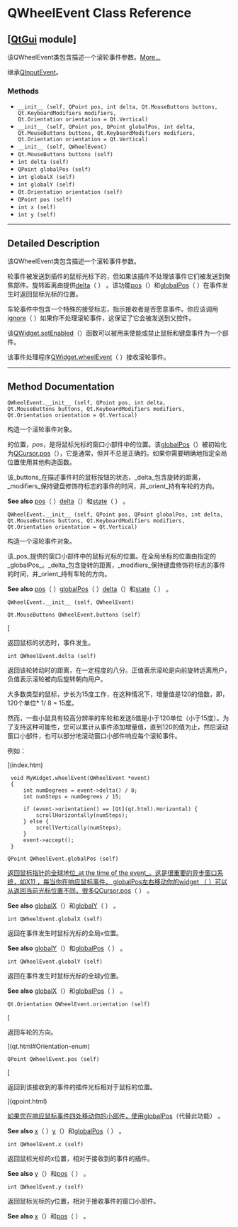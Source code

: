 # QWheelEvent Class Reference

## [[QtGui](index.htm) module]

该QWheelEvent类包含描述一个滚轮事件参数。[More...](#details)

继承[QInputEvent](qinputevent.html)。

### Methods

*   `__init__ (self, QPoint pos, int delta, Qt.MouseButtons buttons, Qt.KeyboardModifiers modifiers, Qt.Orientation orientation = Qt.Vertical)`
*   `__init__ (self, QPoint pos, QPoint globalPos, int delta, Qt.MouseButtons buttons, Qt.KeyboardModifiers modifiers, Qt.Orientation orientation = Qt.Vertical)`
*   `__init__ (self, QWheelEvent)`
*   `Qt.MouseButtons buttons (self)`
*   `int delta (self)`
*   `QPoint globalPos (self)`
*   `int globalX (self)`
*   `int globalY (self)`
*   `Qt.Orientation orientation (self)`
*   `QPoint pos (self)`
*   `int x (self)`
*   `int y (self)`

* * *

## Detailed Description

该QWheelEvent类包含描述一个滚轮事件参数。

轮事件被发送到插件的鼠标光标下的，但如果该插件不处理该事件它们被发送到聚焦部件。旋转距离由提供[delta](qwheelevent.html#delta)（ ） 。该功能[pos](qwheelevent.html#pos)（）和[globalPos](qwheelevent.html#globalPos)（ ）在事件发生时返回鼠标光标的位置。

车轮事件中包含一个特殊的接受标志，指示接收者是否愿意事件。你应该调用[ignore](qevent.html#ignore)（ ）如果你不处理滚轮事件，这保证了它会被发送到父控件。

该[QWidget.setEnabled](qwidget.html#enabled-prop)（）函数可以被用来使能或禁止鼠标和键盘事件为一个部件。

该事件处理程序[QWidget.wheelEvent](qwidget.html#wheelEvent)（ ）接收滚轮事件。

* * *

## Method Documentation

```
QWheelEvent.__init__ (self, QPoint pos, int delta, Qt.MouseButtons buttons, Qt.KeyboardModifiers modifiers, Qt.Orientation orientation = Qt.Vertical)
```

构造一个滚轮事件对象。

的位置，_pos_，是将鼠标光标的窗口小部件中的位置。该[globalPos](qwheelevent.html#globalPos)（）被初始化为[QCursor.pos](qcursor.html#pos)（），它是通常，但并不总是正确的。如果你需要明确地指定全局位置使用其他构造函数。

该_buttons_在描述事件时的鼠标按钮的状态，_delta_包含旋转的距离，_modifiers_保持键盘修饰符标志的事件的时间，并_orient_持有车轮的方向。

**See also** [pos](qwheelevent.html#pos)（ ）[delta](qwheelevent.html#delta)（）和[state](index.htm#state)（ ） 。

```
QWheelEvent.__init__ (self, QPoint pos, QPoint globalPos, int delta, Qt.MouseButtons buttons, Qt.KeyboardModifiers modifiers, Qt.Orientation orientation = Qt.Vertical)
```

构造一个滚轮事件对象。

该_pos_提供的窗口小部件中的鼠标光标的位置。在全局坐标的位置由指定的_globalPos_。_delta_包含旋转的距离，_modifiers_保持键盘修饰符标志的事件的时间，并_orient_持有车轮的方向。

**See also** [pos](qwheelevent.html#pos)（ ）[globalPos](qwheelevent.html#globalPos)（ ）[delta](qwheelevent.html#delta)（）和[state](index.htm#state)（ ） 。

```
QWheelEvent.__init__ (self, QWheelEvent)
```

```
Qt.MouseButtons QWheelEvent.buttons (self)
```

[

返回鼠标的状态时，事件发生。

```
int QWheelEvent.delta (self)
```

返回该轮转动时的距离，在一定程度的八分。正值表示滚轮是向前旋转远离用户，负值表示滚轮被向后旋转朝向用户。

大多数类型的鼠标，步长为15度工作，在这种情况下，增量值是120的倍数，即， 120个单位* 1/ 8 = 15度。

然而，一些小鼠具有较高分辨率的车轮和发送δ值是小于120单位（小于15度）。为了支持这种可能性，您可以累计从事件添加增量值，直到120的值为止，然后滚动窗口小部件，也可以部分地滚动窗口小部件响应每个滚轮事件。

例如：

](index.htm)

```
 void MyWidget.wheelEvent(QWheelEvent *event)
 {
     int numDegrees = event->delta() / 8;
     int numSteps = numDegrees / 15;

     if (event->orientation() == [Qt](qt.html).Horizontal) {
         scrollHorizontally(numSteps);
     } else {
         scrollVertically(numSteps);
     }
     event->accept();
 }

```

```
QPoint QWheelEvent.globalPos (self)
```

[](qpoint.html)

[返回鼠标指针的全球地位_at the time of the event_。这是很重要的异步窗口系统，如X11 ，每当你在响应鼠标事件， globalPos左右移动你的widget （ ）可以从返回当前光标位置不同，很多](qpoint.html)[QCursor.pos](qcursor.html#pos)（ ） 。

**See also** [globalX](qwheelevent.html#globalX)（）和[globalY](qwheelevent.html#globalY)（ ） 。

```
int QWheelEvent.globalX (self)
```

返回在事件发生时鼠标光标的全局x位置。

**See also** [globalY](qwheelevent.html#globalY)（）和[globalPos](qwheelevent.html#globalPos)（ ） 。

```
int QWheelEvent.globalY (self)
```

返回在事件发生时鼠标光标的全球y位置。

**See also** [globalX](qwheelevent.html#globalX)（）和[globalPos](qwheelevent.html#globalPos)（ ） 。

```
Qt.Orientation QWheelEvent.orientation (self)
```

[

返回车轮的方向。

](qt.html#Orientation-enum)

```
QPoint QWheelEvent.pos (self)
```

[

返回到该接收到的事件的插件光标相对于鼠标的位置。

](qpoint.html)

[如果您在响应鼠标事件四处移动你的小部件，使用](qpoint.html)[globalPos](qwheelevent.html#globalPos)（代替此功能） 。

**See also** [x](qwheelevent.html#x)（ ）[y](qwheelevent.html#y)（）和[globalPos](qwheelevent.html#globalPos)（ ） 。

```
int QWheelEvent.x (self)
```

返回鼠标光标的x位置，相对于接收到的事件的插件。

**See also** [y](qwheelevent.html#y)（）和[pos](qwheelevent.html#pos)（ ） 。

```
int QWheelEvent.y (self)
```

返回鼠标光标的y位置，相对于接收事件的窗口小部件。

**See also** [x](qwheelevent.html#x)（）和[pos](qwheelevent.html#pos)（ ） 。